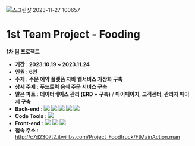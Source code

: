 ![스크린샷 2023-11-27 100657](https://github.com/KKANGII/Fooding/assets/149052781/6d28f33e-b0dd-42b2-9079-1bc7b21ae6b6)

# 1st Team Project - Fooding
**1차 팀 프로젝트**

- **기간** : **2023.10.19 ~ 2023.11.24**
- **인원** : **6인**
- **주제** : **주문 예약 플랫폼 자바 웹서비스 가상화 구축**
- **상세 주제** : **푸드트럭 음식 주문 서비스 구축**
- **맡은 파트** : **데이터베이스 관리 (ERD + 구축)** / **마이페이지, 고객센터, 관리자 페이지 구축**
- **Back-end** : <img src="https://img.shields.io/badge/JavaScript-F7DF1E?style=flat-square&logo=javascript&logoColor=white"/>&nbsp;<img src="https://img.shields.io/badge/Java-437291?style=flat-square&logo=openjdk&logoColor=white"/>&nbsp;<img src="https://img.shields.io/badge/MySQL-4479A1?style=flat-square&logo=mysql&logoColor=white"/>&nbsp;<img src="https://img.shields.io/badge/JQuery-0769AD?style=flat-square&logo=jquery&logoColor=white"/>&nbsp;<img src="https://img.shields.io/badge/JSON-000000?style=flat-square&logo=json&logoColor=white"/>
- **Code Tools** : <img src="https://img.shields.io/badge/EclipseIDE-2C2255?style=flat-square&logo=eclipseide&logoColor=white"/>
- **Front-end** : <img src="https://img.shields.io/badge/HTML-E34F26?style=flat-square&logo=html5&logoColor=white"/>&nbsp;<img src="https://img.shields.io/badge/CSS-1572B6?style=flat-square&logo=css3&logoColor=white"/>&nbsp;<img src="https://img.shields.io/badge/BootStrap-7952B3?style=flat-square&logo=bootstrap&logoColor=white"/>
- **접속 주소** : http://c7d2307t2.itwillbs.com/Project_Foodtruck/FtMainAction.man
